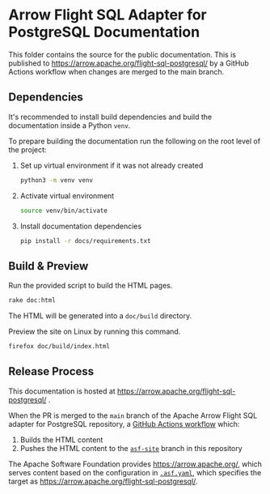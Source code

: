 <!---
  Licensed to the Apache Software Foundation (ASF) under one
  or more contributor license agreements.  See the NOTICE file
  distributed with this work for additional information
  regarding copyright ownership.  The ASF licenses this file
  to you under the Apache License, Version 2.0 (the
  "License"); you may not use this file except in compliance
  with the License.  You may obtain a copy of the License at

    http://www.apache.org/licenses/LICENSE-2.0

  Unless required by applicable law or agreed to in writing,
  software distributed under the License is distributed on an
  "AS IS" BASIS, WITHOUT WARRANTIES OR CONDITIONS OF ANY
  KIND, either express or implied.  See the License for the
  specific language governing permissions and limitations
  under the License.
-->

# Arrow Flight SQL Adapter for PostgreSQL Documentation

This folder contains the source for the public documentation.
This is published to https://arrow.apache.org/flight-sql-postgresql/ by a GitHub Actions workflow
when changes are merged to the main branch.

## Dependencies

It's recommended to install build dependencies and build the documentation
inside a Python `venv`.

To prepare building the documentation run the following on the root level of the project:

1. Set up virtual environment if it was not already created
   ```bash
   python3 -m venv venv
   ```
1. Activate virtual environment
   ```bash
   source venv/bin/activate
   ```
1. Install documentation dependencies
   ```bash
   pip install -r docs/requirements.txt
   ```

## Build & Preview

Run the provided script to build the HTML pages.

```bash
rake doc:html
```

The HTML will be generated into a `doc/build` directory.

Preview the site on Linux by running this command.

```bash
firefox doc/build/index.html
```

## Release Process

This documentation is hosted at https://arrow.apache.org/flight-sql-postgresql/ .

When the PR is merged to the `main` branch of the Apache Arrow Flight SQL adapter for PostgreSQL
repository, a [GitHub Actions workflow](https://github.com/apache/arrow-flight-sql-postgresql/blob/main/.github/workflows/doc.yaml) which:

1. Builds the HTML content
2. Pushes the HTML content to the [`asf-site`](https://github.com/apache/arrow-flight-sql-postgresql/tree/asf-site) branch in this repository

The Apache Software Foundation provides https://arrow.apache.org/,
which serves content based on the configuration in
[`.asf.yaml`](https://github.com/apache/arrow-flight-sql-postgresql/blob/main/.asf.yaml),
which specifies the target as https://arrow.apache.org/flight-sql-postgresql/.
